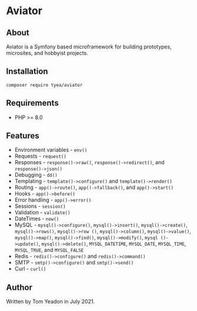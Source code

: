 # Aviator

## About

Aviator is a Symfony based microframework for building prototypes, microsites, and hobbyist projects.

## Installation

```
composer require tyea/aviator
```

## Requirements

* PHP >= 8.0

## Features

* Environment variables - `env()`
* Requests - `request()`
* Responses - `response()->raw()`, `response()->redirect()`, and `response()->json()`
* Debugging - `dd()`
* Templating - `template()->configure()` and `template()->render()`
* Routing - `app()->route()`, `app()->fallback()`, and `app()->start()`
* Hooks - `app()->before()`
* Error handling - `app()->error()`
* Sessions - `session()`
* Validation - `validate()`
* DateTimes - `now()`
* MySQL - `mysql()->configure()`, `mysql()->insert()`, `mysql()->create()`, `mysql()->rows()`, `mysql()->row
()`, `mysql()->column()`, `mysql()->value()`, `mysql()->map()`, `mysql()->find()`, `mysql()->modify()`, `mysql
()->update()`, `mysql()->delete()`, `MYSQL_DATETIME`, `MYSQL_DATE`, `MYSQL_TIME`, `MYSQL_TRUE`, and `MYSQL_FALSE`
* Redis - `redis()->configure()` and `redis()->command()`
* SMTP - `smtp()->configure()` and `smtp()->send()`
* Curl - `curl()`

## Author

Written by Tom Yeadon in July 2021.
